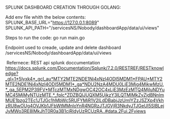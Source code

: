 SPLUNK DASHBOARD CREATION THROUGH GOLANG:

Add env file whith the below contents:
SPLUNK_BASE_URL="https://127.0.0.1:8089"
SPLUNK_API_PATH="/servicesNS/Nobody/dashboardApp/data/ui/views"
 

Steps to run the code:
go run main.go

Endpoint used to creade, update and delete dashboard
/servicesNS/Nobody/dashboardApp/data/ui/views​

​
Refernece:​
REST api splunk doccumentation
https://docs.splunk.com/Documentation/Splunk/7.2.0/RESTREF/RESTknowledge?_gl=1*5lyxk4*_gcl_au*MTY2MTE2NDE1Ni4xNzI4ODI5MDM1*FPAU*MTY2MTE2NDE1Ni4xNzI4ODI5MDM1*_ga*NDU2NzA4MDU0LjE3Mjg4MjkwMzU.*_ga_5EPM2P39FV*MTczMTMxNDgwOC42OC4xLjE3MzEzMTQ4MjIuNDYuMC45MjMyNTUzMTE.*_fplc*ZDZBQlJUQXM5UjkzY3lLQTMlMkZyZjdBNnlmMUE1bzg2TEc1JTJGc1hMbWc5RUFYMjR1V2lLdDBabjJzUmlYZzJSZXp4VkhzRU8wOUg4OVJKb1JFbWtMMnloYnR4NGRzJTJGVjR3NkdyJTJGeUl5SlBLejJyMWo3RE8lMkJhT0R0a3B1cjRIdyUzRCUzRA..#data.2Fui.2Fviews